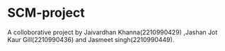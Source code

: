 # SCM-project
A colloborative project by Jaivardhan Khanna(2210990429) ,Jashan Jot Kaur Gill(2210990436) and Jasmeet singh(2210990449).
